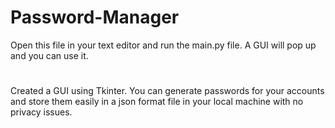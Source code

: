 # Password-Manager
Open this file in your text editor and run the main.py file. A GUI will pop up and you can use it.
#
#
Created a GUI using Tkinter. You can generate passwords for your accounts and store them easily in a json format file in your local machine with no privacy issues.

